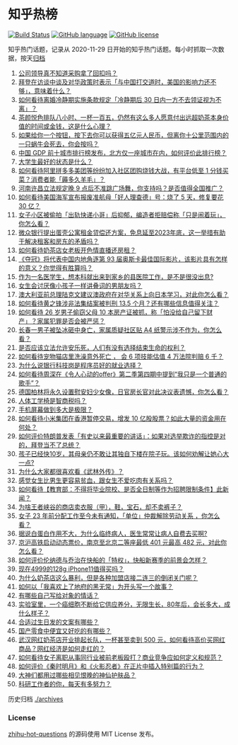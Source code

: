 # 知乎热榜
[![Build Status](https://github.com/ToWeLong/zhihu-hot-questions/workflows/CI/badge.svg)](https://github.com/ToWeLong/zhihu-hot-questions/actions)
[![GitHub language](https://img.shields.io/badge/language-golang-orange.svg)](https://golang.org/)
[![GitHub license](https://img.shields.io/github/license/ToWeLong/zhihu-hot-questions)](https://github.com/ToWeLong/zhihu-hot-questions/blob/main/LICENSE)

知乎热门话题，记录从 2020-11-29 日开始的知乎热门话题。每小时抓取一次数据，按天[归档](./archives)

<!-- BEGIN -->

1. [公司领导真不知道采购拿了回扣吗？](https://www.zhihu.com/question/304045143)
1. [拜登在访谈中谈及对华政策时表示「与中国打交道时，美国的影响力还不够」，意味着什么？](https://www.zhihu.com/question/433020016)
1. [如何看待离婚冷静期实施条款规定「冷静期后 30 日内一方不去领证视为不离」？](https://www.zhihu.com/question/433131078)
1. [茶颜悦色排队八小时、一杯一百五，仍然有这么多人愿意付出远超奶茶本身价值的时间或金钱，这是什么心理？](https://www.zhihu.com/question/432808267)
1. [如果给你一个按钮，按下去你可以获得五亿元人民币，但离你十公里范围内的一只蜗牛会死去，你会按吗？](https://www.zhihu.com/question/432138677)
1. [中国 GDP 前十城市排行榜发布，北方仅一座城市在内，如何评价此排行榜？](https://www.zhihu.com/question/432834546)
1. [大学生最好的状态是什么？](https://www.zhihu.com/question/333711492)
1. [如何看待阿里拼多多美团等纷纷加入社区团购烧钱大战，有平台低至 1 分钱买菜？消费者能「薅多久羊毛」？](https://www.zhihu.com/question/432996909)
1. [河南许昌立法规定晚 9 点后不准跳广场舞，你支持吗？是否值得全国推广？](https://www.zhihu.com/question/433097856)
1. [如何看待美国海军宣布报废准航母「好人理查德」号：烧了 5 天，修复要花 30 亿？](https://www.zhihu.com/question/432854876)
1. [女子小区被偷拍「出轨快递小哥」后抑郁，编造者拒赔偿称「只是闹着玩」，你怎么看？](https://www.zhihu.com/question/433135903)
1. [微众银行提出蛋壳公寓租金贷偿还方案，免息延至2023年底，这一举措有助于解决租客和房东的矛盾吗？](https://www.zhihu.com/question/433093426)
1. [如何看待奶茶店女老板开色情直播还房租？](https://www.zhihu.com/question/432986590)
1. [《夺冠》将代表中国内地角逐第 93 届奥斯卡最佳国际影片，该影片具有怎样的意义？你觉得有胜算吗？](https://www.zhihu.com/question/433114783)
1. [作为一名医学生，想本科就出来到家乡的县医院工作，是不是很没出息?](https://www.zhihu.com/question/433057564)
1. [女生会讨厌像小孩子一样讲叠词的男朋友吗？](https://www.zhihu.com/question/432176430)
1. [澳大利亚前总理陆克文建议澳政府在对华关系上向日本学习，对此你怎么看？](https://www.zhihu.com/question/433140811)
1. [如何看待黄之锋涉非法集结案被判刑 13.5 个月？还有哪些信息值得关注？](https://www.zhihu.com/question/432993047)
1. [如何看待 26 岁男子偷窃父母 10 本房产证被抓，称「怕没给自己留下财产」？家属犯罪是否会被严惩？](https://www.zhihu.com/question/433092453)
1. [长春一男子被坠冰砸中身亡，家属质疑社区贴 A4 纸警示涉不作为，你怎么看？](https://www.zhihu.com/question/433032668)
1. [是否应该立法允许安乐死，人们有没有选择结束生命的权利？](https://www.zhihu.com/question/432953501)
1. [如何看待宠物猫店里洗澡意外死亡 ， 会 6 项技能估值 4 万法院判赔 6 千？](https://www.zhihu.com/question/432995853)
1. [为什么说银行科技岗是程序员好的就业选择？](https://www.zhihu.com/question/380468704)
1. [如何看待周深在《令人心动的offer》第二季第四期中提到“我只是一个普通的歌手”？](https://www.zhihu.com/question/433045701)
1. [德国柏林将永久设置慰安妇少女像，日官房长官对此决议表遗憾，你怎么看？](https://www.zhihu.com/question/433088088)
1. [人体工学椅是智商税吗？](https://www.zhihu.com/question/354809821)
1. [手机屏幕做到多大是极限？](https://www.zhihu.com/question/433119824)
1. [如何看待小米集团在香港暂停交易，增发 10 亿股股票？如此大量的资金用在何处？](https://www.zhihu.com/question/432936375)
1. [如何评价特朗普发表「有史以来最重要的讲话」：如果对选举欺诈的指控是对的，拜登当不了总统？](https://www.zhihu.com/question/433102893)
1. [孩子已经快10岁，其母亲仍不敢让其独自下楼在院子玩。该如何劝解让她心大一点?](https://www.zhihu.com/question/427154422)
1. [为什么大家都很喜欢看《武林外传》？](https://www.zhihu.com/question/430283386)
1. [感觉女生比男生更容易贫血，跟女生不爱吃肉有关系吗？](https://www.zhihu.com/question/432937980)
1. [如何看待【教育部：不得将毕业院校、是否全日制等作为招聘限制条件】此新闻？](https://www.zhihu.com/question/432912880)
1. [为啥王者峡谷的商店卖衣服（甲），鞋，宝石，却不卖裤子？](https://www.zhihu.com/question/432880114)
1. [女子 23 年前分配工作至今未有通知，「单位」仲裁解除劳动关系 ，你怎么看？](https://www.zhihu.com/question/432968556)
1. [据说白蛋白作用不大，为什么临终病人，医生常常让病人自费去买啊?](https://www.zhihu.com/question/428134186)
1. [京沪高铁启动动态票价，南京至北京二等座最低 401 元最高 482 元，对此你怎么看？](https://www.zhihu.com/question/432218091)
1. [如何评价伦纳德与乔治在快船的「特权」，快船新赛季的前景会怎样？](https://www.zhihu.com/question/433123696)
1. [现在4999的128g iPhone11值得买吗？](https://www.zhihu.com/question/422543012)
1. [为什么奶茶店这么暴利，但是各种加盟店接二连三的倒闭关门呢？](https://www.zhihu.com/question/406951584)
1. [如何以「我喜欢上了地府的黑无常」为开头写一个故事？](https://www.zhihu.com/question/413277371)
1. [有哪些自己写给对象的情话？](https://www.zhihu.com/question/368368063)
1. [实验室里，一个癌细胞不断给它供应养分，无限生长，80年后，会长多大，成什么样子？](https://www.zhihu.com/question/429751120)
1. [合适过生日发的文案有哪些？](https://www.zhihu.com/question/367305800)
1. [国产零食中便宜又好吃的有哪些？](https://www.zhihu.com/question/54935877)
1. [武汉网红奶茶店开业排起长队，一杯甚至卖到 500 元，如何看待高价买网红商品？网红经济是如何走红的？](https://www.zhihu.com/question/432943281)
1. [如何看待女子离职从事同行业被前老板殴打？商业竞争应如何定义和规范？](https://www.zhihu.com/question/433157157)
1. [如何评价《秦时明月》和《火影忍者》在正片中插入特别篇的行为？](https://www.zhihu.com/question/433042501)
1. [大神们都用过哪些相见恨晚的神仙护肤品？](https://www.zhihu.com/question/421035053)
1. [科研工作者的你，每天有多努力？](https://www.zhihu.com/question/432181844)

<!-- END -->

历史归档 [./archives](./archives)


### License
[zhihu-hot-questions](https://github.com/towelong/zhihu-hot-questions) 的源码使用 MIT License 发布。